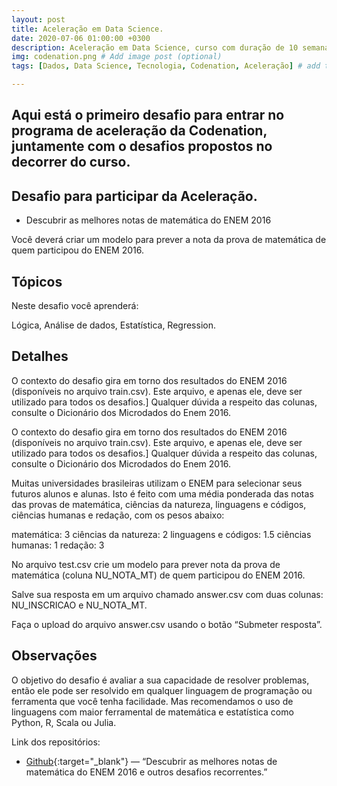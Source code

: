 ```yaml
---
layout: post
title: Aceleração em Data Science.
date: 2020-07-06 01:00:00 +0300
description: Aceleração em Data Science, curso com duração de 10 semanas explorando conceitos essenciais para a formação de cientista de dados.. # Add post description (optional)
img: codenation.png # Add image post (optional)
tags: [Dados, Data Science, Tecnologia, Codenation, Aceleração] # add tag

---
```

## Aqui está o primeiro desafio para entrar no programa de aceleração da Codenation, juntamente com o desafios propostos no decorrer do curso. 

## Desafio para participar da Aceleração. 

* Descubrir as melhores notas de matemática do ENEM 2016

Você deverá criar um modelo para prever a nota da prova de matemática de quem participou do ENEM 2016.

## Tópicos

Neste desafio você aprenderá:

Lógica,
Análise de dados,
Estatística,
Regression.

## Detalhes

O contexto do desafio gira em torno dos resultados do ENEM 2016 (disponíveis no arquivo train.csv). Este arquivo, e apenas ele, deve ser utilizado para todos os desafios.] Qualquer dúvida a respeito das colunas, consulte o Dicionário dos Microdados do Enem 2016.

O contexto do desafio gira em torno dos resultados do ENEM 2016 (disponíveis no arquivo train.csv). Este arquivo, e apenas ele, deve ser utilizado para todos os desafios.] Qualquer dúvida a respeito das colunas, consulte o Dicionário dos Microdados do Enem 2016.

Muitas universidades brasileiras utilizam o ENEM para selecionar seus futuros alunos e alunas. Isto é feito com uma média ponderada das notas das provas de matemática, ciências da natureza, linguagens e códigos, ciências humanas e redação, com os pesos abaixo:

matemática: 3
ciências da natureza: 2
linguagens e códigos: 1.5
ciências humanas: 1
redação: 3

No arquivo test.csv crie um modelo para prever nota da prova de matemática (coluna NU_NOTA_MT) de quem participou do ENEM 2016.

Salve sua resposta em um arquivo chamado answer.csv com duas colunas: NU_INSCRICAO e NU_NOTA_MT.

Faça o upload do arquivo answer.csv usando o botão “Submeter resposta”.

## Observações

O objetivo do desafio é avaliar a sua capacidade de resolver problemas, então ele pode ser resolvido em qualquer linguagem de programação ou ferramenta que você tenha facilidade. Mas recomendamos o uso de linguagens com maior ferramental de matemática e estatística como Python, R, Scala ou Julia.


Link dos repositórios: 

* [Github](https://github.com/grazimelo/Condenation){:target="_blank"} — “Descubrir as melhores notas de matemática do ENEM 2016 e outros desafios recorrentes.”


